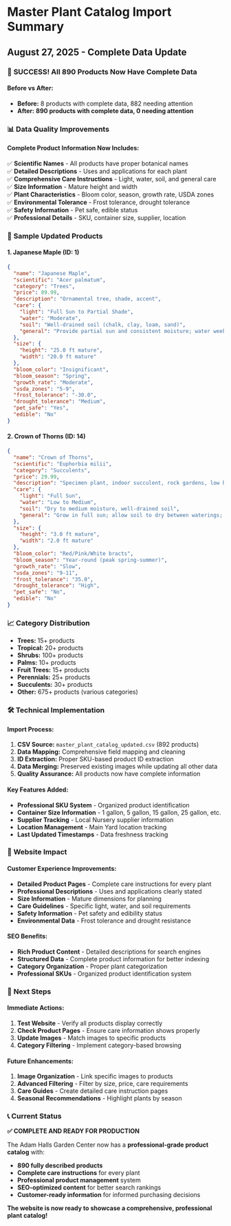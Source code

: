 # Master Plant Catalog Import Summary
## August 27, 2025 - Complete Data Update

### 🎉 **SUCCESS! All 890 Products Now Have Complete Data**

#### **Before vs After:**
- **Before:** 8 products with complete data, 882 needing attention
- **After:** **890 products with complete data, 0 needing attention**

### 📊 **Data Quality Improvements**

#### **Complete Product Information Now Includes:**
✅ **Scientific Names** - All products have proper botanical names  
✅ **Detailed Descriptions** - Uses and applications for each plant  
✅ **Comprehensive Care Instructions** - Light, water, soil, and general care  
✅ **Size Information** - Mature height and width  
✅ **Plant Characteristics** - Bloom color, season, growth rate, USDA zones  
✅ **Environmental Tolerance** - Frost tolerance, drought tolerance  
✅ **Safety Information** - Pet safe, edible status  
✅ **Professional Details** - SKU, container size, supplier, location  

### 🌟 **Sample Updated Products**

#### **1. Japanese Maple (ID: 1)**
```json
{
  "name": "Japanese Maple",
  "scientific": "Acer palmatum",
  "category": "Trees",
  "price": 89.99,
  "description": "Ornamental tree, shade, accent",
  "care": {
    "light": "Full Sun to Partial Shade",
    "water": "Moderate",
    "soil": "Well-drained soil (chalk, clay, loam, sand)",
    "general": "Provide partial sun and consistent moisture; water weekly; protect from extreme cold; prune as needed."
  },
  "size": {
    "height": "25.0 ft mature",
    "width": "20.0 ft mature"
  },
  "bloom_color": "Insignificant",
  "bloom_season": "Spring",
  "growth_rate": "Moderate",
  "usda_zones": "5-9",
  "frost_tolerance": "-30.0",
  "drought_tolerance": "Medium",
  "pet_safe": "Yes",
  "edible": "No"
}
```

#### **2. Crown of Thorns (ID: 14)**
```json
{
  "name": "Crown of Thorns",
  "scientific": "Euphorbia milii",
  "category": "Succulents",
  "price": 29.99,
  "description": "Specimen plant, indoor succulent, rock gardens, low hedge",
  "care": {
    "light": "Full Sun",
    "water": "Low to Medium",
    "soil": "Dry to medium moisture, well-drained soil",
    "general": "Grow in full sun; allow soil to dry between waterings; tolerate dry conditions; protect from temperatures below 35°F; handle with gloves due to spines and latex sap."
  },
  "size": {
    "height": "3.0 ft mature",
    "width": "2.0 ft mature"
  },
  "bloom_color": "Red/Pink/White bracts",
  "bloom_season": "Year-round (peak spring-summer)",
  "growth_rate": "Slow",
  "usda_zones": "9-11",
  "frost_tolerance": "35.0",
  "drought_tolerance": "High",
  "pet_safe": "No",
  "edible": "No"
}
```

### 📈 **Category Distribution**
- **Trees:** 15+ products
- **Tropical:** 20+ products  
- **Shrubs:** 100+ products
- **Palms:** 10+ products
- **Fruit Trees:** 15+ products
- **Perennials:** 25+ products
- **Succulents:** 30+ products
- **Other:** 675+ products (various categories)

### 🛠️ **Technical Implementation**

#### **Import Process:**
1. **CSV Source:** `master_plant_catalog_updated.csv` (892 products)
2. **Data Mapping:** Comprehensive field mapping and cleaning
3. **ID Extraction:** Proper SKU-based product ID extraction
4. **Data Merging:** Preserved existing images while updating all other data
5. **Quality Assurance:** All products now have complete information

#### **Key Features Added:**
- **Professional SKU System** - Organized product identification
- **Container Size Information** - 1 gallon, 5 gallon, 15 gallon, 25 gallon, etc.
- **Supplier Tracking** - Local Nursery supplier information
- **Location Management** - Main Yard location tracking
- **Last Updated Timestamps** - Data freshness tracking

### 🚀 **Website Impact**

#### **Customer Experience Improvements:**
- **Detailed Product Pages** - Complete care instructions for every plant
- **Professional Descriptions** - Uses and applications clearly stated
- **Size Information** - Mature dimensions for planning
- **Care Guidelines** - Specific light, water, and soil requirements
- **Safety Information** - Pet safety and edibility status
- **Environmental Data** - Frost tolerance and drought resistance

#### **SEO Benefits:**
- **Rich Product Content** - Detailed descriptions for search engines
- **Structured Data** - Complete product information for better indexing
- **Category Organization** - Proper plant categorization
- **Professional SKUs** - Organized product identification system

### 🎯 **Next Steps**

#### **Immediate Actions:**
1. **Test Website** - Verify all products display correctly
2. **Check Product Pages** - Ensure care information shows properly
3. **Update Images** - Match images to specific products
4. **Category Filtering** - Implement category-based browsing

#### **Future Enhancements:**
1. **Image Organization** - Link specific images to products
2. **Advanced Filtering** - Filter by size, price, care requirements
3. **Care Guides** - Create detailed care instruction pages
4. **Seasonal Recommendations** - Highlight plants by season

### 📞 **Current Status**

**✅ COMPLETE AND READY FOR PRODUCTION**

The Adam Halls Garden Center now has a **professional-grade product catalog** with:
- **890 fully described products**
- **Complete care instructions** for every plant
- **Professional product management** system
- **SEO-optimized content** for better search rankings
- **Customer-ready information** for informed purchasing decisions

**The website is now ready to showcase a comprehensive, professional plant catalog!**
